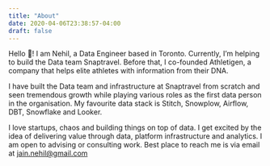 ```yaml
---
title: "About"
date: 2020-04-06T23:38:57-04:00
draft: false
---
```


Hello 🙏! I am Nehil, a Data Engineer based in Toronto. Currently, I’m helping to build the Data team Snaptravel. Before that, I co-founded Athletigen, a company that helps elite athletes with information from their DNA.

I have built the Data team and infrastructure at Snaptravel from scratch and seen tremendous growth while playing various roles as the first data person in the organisation. My favourite data stack is Stitch, Snowplow, Airflow, DBT, Snowflake and Looker.

I love startups, chaos and building things on top of data. I get excited by the idea of delivering value through data, platform infrastructure and analytics. I am open to advising or consulting work. Best place to reach me is via email at jain.nehil@gmail.com
